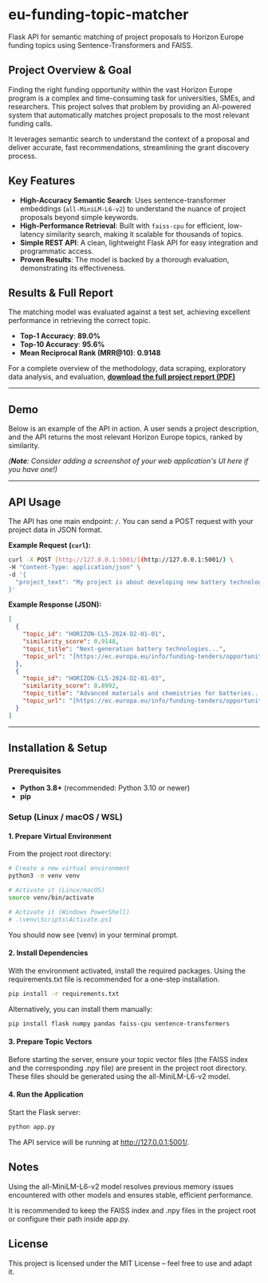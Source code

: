 # eu-funding-topic-matcher
Flask API for semantic matching of project proposals to Horizon Europe funding topics using Sentence-Transformers and FAISS.

## Project Overview & Goal

Finding the right funding opportunity within the vast Horizon Europe program is a complex and time-consuming task for universities, SMEs, and researchers. This project solves that problem by providing an AI-powered system that automatically matches project proposals to the most relevant funding calls.

It leverages semantic search to understand the context of a proposal and deliver accurate, fast recommendations, streamlining the grant discovery process.

## Key Features

* **High-Accuracy Semantic Search**: Uses sentence-transformer embeddings (`all-MiniLM-L6-v2`) to understand the nuance of project proposals beyond simple keywords.
* **High-Performance Retrieval**: Built with `faiss-cpu` for efficient, low-latency similarity search, making it scalable for thousands of topics.
* **Simple REST API**: A clean, lightweight Flask API for easy integration and programmatic access.
* **Proven Results**: The model is backed by a thorough evaluation, demonstrating its effectiveness.

## Results & Full Report

The matching model was evaluated against a test set, achieving excellent performance in retrieving the correct topic.

* **Top-1 Accuracy**: **89.0%**
* **Top-10 Accuracy**: **95.6%**
* **Mean Reciprocal Rank (MRR@10)**: **0.9148**

For a complete overview of the methodology, data scraping, exploratory data analysis, and evaluation, **[download the full project report (PDF)](./reports/project_report_eu_funding_topic_matcher.pdf)**


---

## Demo

Below is an example of the API in action. A user sends a project description, and the API returns the most relevant Horizon Europe topics, ranked by similarity.

*(**Note**: Consider adding a screenshot of your web application's UI here if you have one!)*

---

## API Usage

The API has one main endpoint: `/`. You can send a POST request with your project data in JSON format.

**Example Request (`curl`):**

```bash
curl -X POST [http://127.0.0.1:5001/](http://127.0.0.1:5001/) \
-H "Content-Type: application/json" \
-d '{
  "project_text": "My project is about developing new battery technologies for electric vehicles using sustainable materials to reduce environmental impact."
}'
```
**Example Response (JSON):**
```json
[
  {
    "topic_id": "HORIZON-CL5-2024-D2-01-01",
    "similarity_score": 0.9148,
    "topic_title": "Next-generation battery technologies...",
    "topic_url": "[https://ec.europa.eu/info/funding-tenders/opportunities/portal/screen/opportunities/topic-details/HORIZON-CL5-2024-D2-01-01](https://ec.europa.eu/info/funding-tenders/opportunities/portal/screen/opportunities/topic-details/HORIZON-CL5-2024-D2-01-01)"
  },
  {
    "topic_id": "HORIZON-CL5-2024-D2-01-03",
    "similarity_score": 0.8992,
    "topic_title": "Advanced materials and chemistries for batteries...",
    "topic_url": "[https://ec.europa.eu/info/funding-tenders/opportunities/portal/screen/opportunities/topic-details/HORIZON-CL5-2024-D2-01-03](https://ec.europa.eu/info/funding-tenders/opportunities/portal/screen/opportunities/topic-details/HORIZON-CL5-2024-D2-01-03)"
  }
]
```
---
## Installation & Setup

### Prerequisites
* **Python 3.8+** (recommended: Python 3.10 or newer)
* **pip**

### Setup (Linux / macOS / WSL)

#### 1. Prepare Virtual Environment

From the project root directory:

```bash
# Create a new virtual environment
python3 -m venv venv

# Activate it (Linux/macOS)
source venv/bin/activate

# Activate it (Windows PowerShell)
# .\venv\Scripts\Activate.ps1
```

You should now see (venv) in your terminal prompt.

#### 2. Install Dependencies
With the environment activated, install the required packages. Using the requirements.txt file is recommended for a one-step installation.

```bash
pip install -r requirements.txt
```
Alternatively, you can install them manually:
```bash
pip install flask numpy pandas faiss-cpu sentence-transformers
```
#### 3. Prepare Topic Vectors
Before starting the server, ensure your topic vector files (the FAISS index and the corresponding .npy file) are present in the project root directory. These files should be generated using the all-MiniLM-L6-v2 model.

#### 4. Run the Application
Start the Flask server:
```bash
python app.py
```
The API service will be running at http://127.0.0.1:5001/.

## Notes
Using the all-MiniLM-L6-v2 model resolves previous memory issues encountered with other models and ensures stable, efficient performance.

It is recommended to keep the FAISS index and .npy files in the project root or configure their path inside app.py.

## License
This project is licensed under the MIT License – feel free to use and adapt it.








